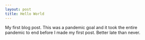 ```yaml
---
layout: post
title: Hello World
---
```


My first blog post. This was a pandemic goal and it took the entire pandemic to end before I made my first post. Better late than never.

